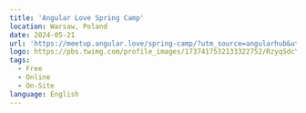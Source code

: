 ```yaml
---
title: 'Angular Love Spring Camp'
location: Warsaw, Poland
date: 2024-05-21
url: 'https://meetup.angular.love/spring-camp/?utm_source=angularhub&utm_medium=event&utm_campaign=angularspringcamp'
logo: https://pbs.twimg.com/profile_images/1737417532133322752/RzyqSdcY_400x400.jpg
tags:
  - Free
  - Online
  - On-Site
language: English
---
```

